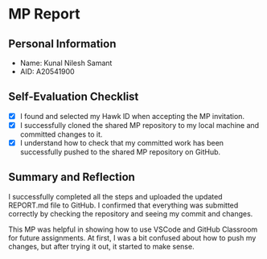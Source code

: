 # MP Report

## Personal Information

- Name: Kunal Nilesh Samant
- AID: A20541900

## Self-Evaluation Checklist


- [X] I found and selected my Hawk ID when accepting the MP invitation.
- [X] I successfully cloned the shared MP repository to my local machine and
      committed changes to it.
- [X] I understand how to check that my committed work has been successfully
      pushed to the shared MP repository on GitHub.

## Summary and Reflection

I successfully completed all the steps and uploaded the updated REPORT.md file to GitHub. I confirmed that everything was submitted correctly by checking the repository and seeing my commit and changes.

This MP was helpful in showing how to use VSCode and GitHub Classroom for future assignments. At first, I was a bit confused about how to push my changes, but after trying it out, it started to make sense.
